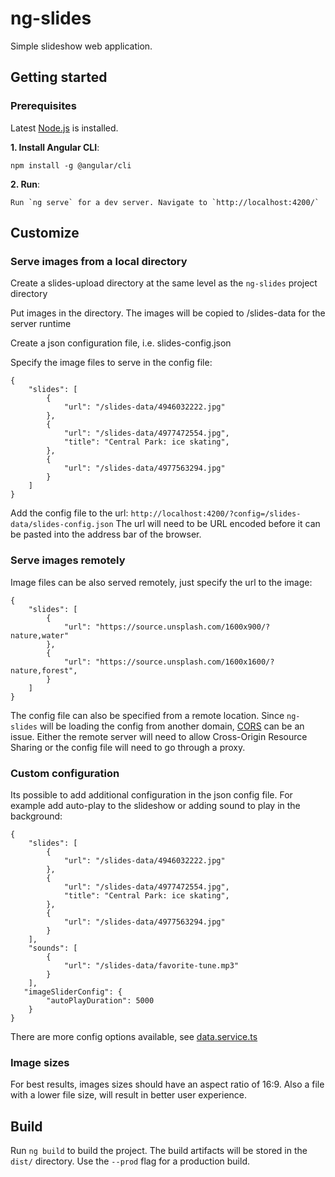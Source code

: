 # ng-slides

Simple slideshow web application. 

## Getting started

### Prerequisites

Latest [Node.js](https://www.nodejs.org/) is installed.

**1. Install Angular CLI**:
```
npm install -g @angular/cli
```
**2. Run**:
```
Run `ng serve` for a dev server. Navigate to `http://localhost:4200/`
```

## Customize

### Serve images from a local directory

Create a slides-upload directory at the same level as the `ng-slides` project directory

Put images in the directory. The images will be copied to /slides-data for the server runtime

Create a json configuration file, i.e. slides-config.json

Specify the image files to serve in the config file:

```
{
    "slides": [
        {
            "url": "/slides-data/4946032222.jpg"
        },
        {
            "url": "/slides-data/4977472554.jpg",
            "title": "Central Park: ice skating",
        },
        {
            "url": "/slides-data/4977563294.jpg"
        }
    ]
}
```

Add the config file to the url: `http://localhost:4200/?config=/slides-data/slides-config.json` The url will need to be URL encoded before it can be pasted into the address bar of the browser.

### Serve images remotely

Image files can be also served remotely, just specify the url to the image:

```
{
    "slides": [
        {
            "url": "https://source.unsplash.com/1600x900/?nature,water"
        },
        {
            "url": "https://source.unsplash.com/1600x1600/?nature,forest",
        }
    ]
}
```

The config file can also be specified from a remote location. Since `ng-slides` will be loading the config from another domain, [CORS](https://developer.mozilla.org/en-US/docs/Web/HTTP/CORS) can be an issue. Either
the remote server will need to allow Cross-Origin Resource Sharing or the config file will need to go through a proxy. 

### Custom configuration

Its possible to add additional configuration in the json config file.  For example add auto-play to the slideshow or adding sound to play in the background:

```
{
    "slides": [
        {
            "url": "/slides-data/4946032222.jpg"
        },
        {
            "url": "/slides-data/4977472554.jpg",
            "title": "Central Park: ice skating",
        },
        {
            "url": "/slides-data/4977563294.jpg"
        }
    ],
    "sounds": [
        {
            "url": "/slides-data/favorite-tune.mp3"
        }
    ],
   "imageSliderConfig": {
        "autoPlayDuration": 5000
    }
}
```

There are more config options available, see [data.service.ts](https://github.com/jnakkerud/ng-slides/blob/master/src/app/data.service.ts)

### Image sizes

For best results, images sizes should have an aspect ratio of 16:9.  Also a file with a lower file size, will result in better user experience.   


## Build

Run `ng build` to build the project. The build artifacts will be stored in the `dist/` directory. Use the `--prod` flag for a production build.

